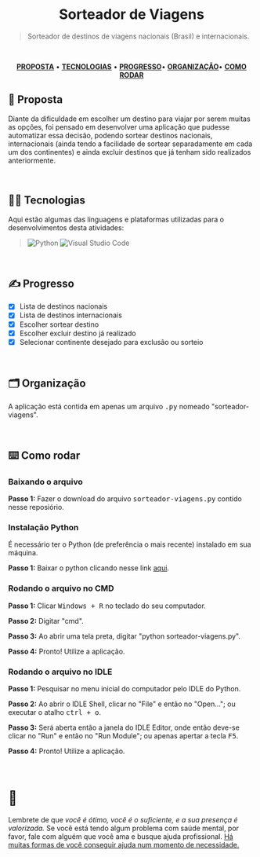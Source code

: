 <div align='center'>
  
# Sorteador de Viagens
</div>

> Sorteador de destinos de viagens nacionais (Brasil) e internacionais.

</br>

<div align="center">

<a href="#proposta">**PROPOSTA**</a> • 
<a href="#tecnologias">**TECNOLOGIAS**</a> • 
<a href="#progresso">**PROGRESSO**</a>• 
<a href="#organizacao">**ORGANIZAÇÃO**</a>• 
<a href="#como rodar">**COMO RODAR**</a>

</div>

<span id="proposta">

## 🧐 Proposta

Diante da dificuldade em escolher um destino para viajar por serem muitas as opções, foi pensado em desenvolver uma aplicação que pudesse automatizar essa decisão, podendo sortear destinos nacionais, internacionais (ainda tendo a facilidade de sortear separadamente em cada um dos continentes) e ainda excluir destinos que já tenham sido realizados anteriormente. 

<br />
  
<span id="tecnologias">

## 👨‍💻 Tecnologias

Aqui estão algumas das linguagens e plataformas utilizadas para o desenvolvimentos desta atividades:

> ![Python](https://img.shields.io/badge/python-3670A0?style=for-the-badge&logo=python&logoColor=ffdd54)
> ![Visual Studio Code](https://img.shields.io/badge/Visual%20Studio%20Code-0078d7.svg?style=for-the-badge&logo=visual-studio-code&logoColor=white)

<br />
  
<span id="progresso">

## ✍️ Progresso

- [x] Lista de destinos nacionais
- [x] Lista de destinos internacionais
- [x] Escolher sortear destino
- [x] Escolher excluir destino já realizado
- [x] Selecionar continente desejado para exclusão ou sorteio

<br />
  
<span id="organizacao">

## 🗂️ Organização
A aplicação está contida em apenas um arquivo <kbd>.py</kbd> nomeado "sorteador-viagens".

<br />
  
<span id="como rodar">

## ⌨️ Como rodar
### Baixando o arquivo
**Passo 1:** Fazer o download do arquivo <kbd>sorteador-viagens.py</kbd> contido nesse reposiório.

### Instalação Python
É necessário ter o Python (de preferência o mais recente) instalado em sua máquina.

**Passo 1:** Baixar o python clicando nesse link [aqui](https://www.python.org/downloads/).

### Rodando o arquivo no CMD
**Passo 1:** Clicar <kbd>Windows + R</kbd> no teclado do seu computador.

**Passo 2:** Digitar "cmd".

**Passo 3:** Ao abrir uma tela preta, digitar "python sorteador-viagens.py".

**Passo 4:** Pronto! Utilize a aplicação.

### Rodando o arquivo no IDLE
**Passo 1:** Pesquisar no menu inicial do computador pelo IDLE do Python.

**Passo 2:** Ao abrir o IDLE Shell, clicar no "File" e então no "Open..."; ou executar o atalho <kbd>ctrl + o</kbd>.

**Passo 3:** Será aberta então a janela do IDLE Editor, onde então deve-se clicar no "Run" e então no "Run Module"; ou apenas apertar a tecla <kbd>F5</kbd>.

**Passo 4:** Pronto! Utilize a aplicação.

<br />

# 💛

Lembrete de que *você é ótimo, você é o suficiente, e a sua presença é valorizada.* Se você está tendo algum problema com saúde mental, por favor, fale com alguém que você ama e busque ajuda profissional. [Há muitas formas de você conseguir ajuda num momento de necessidade.](https://www.cvv.org.br/)
